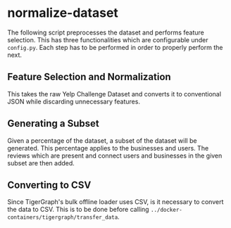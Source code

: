 # normalize-dataset

The following script preprocesses the dataset and performs feature selection. This has three functionalities which are configurable under `config.py`. Each step has to be performed in order to properly perform the next.

## Feature Selection and Normalization

This takes the raw Yelp Challenge Dataset and converts it to conventional JSON while discarding unnecessary features.

## Generating a Subset

Given a percentage of the dataset, a subset of the dataset will be generated. This percentage applies to the businesses and users. The reviews which are present and connect users and businesses in the given subset are then added.

## Converting to CSV

Since TigerGraph's bulk offline loader uses CSV, is it necessary to convert the data to CSV. This is to be done before calling `../docker-containers/tigergraph/transfer_data`.
